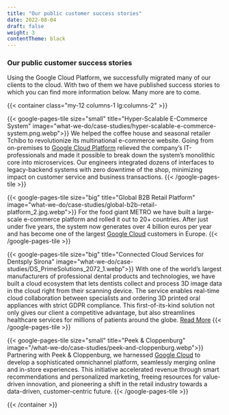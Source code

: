 ```yaml
---
title: "Our public customer success stories"
date: 2022-08-04
draft: false
weight: 3
contentTheme: black
---
```

### Our public customer success stories

Using the Google Cloud Platform, we successfully migrated many of our clients to the cloud. With two of them we have published success stories to which you can find more information below. Many more are to come.

{{< container class="my-12 columns-1 lg:columns-2" >}}

{{< google-pages-tile
size="small"
title="Hyper-Scalable E-Commerce System"
image="what-we-do/case-studies/hyper-scalable-e-commerce-system.png.webp">}}
We helped the coffee house and seasonal retailer Tchibo to revolutionize its multinational e-commerce website. Going from on-premises to [Google Cloud Platform](https://cloud.google.com/customers/tchibo) relieved the company’s IT-professionals and made it possible to break down the system’s monolithic core into microservices. Our engineers integrated dozens of interfaces to legacy-backend systems with zero downtime of the shop, minimizing impact on customer service and business transactions.
{{< /google-pages-tile >}}

{{< google-pages-tile
size="big"
title="Global B2B Retail Platform"
image="what-we-do/case-studies/global-b2b-retail-platform_2.jpg.webp">}}
For the food giant METRO we have built a large-scale e-commerce platform and rolled it out to 20+ countries. After just under five years, the system now generates over 4 billion euros per year and has become one of the largest [Google Cloud](https://cloud.google.com/customers/metro) customers in Europe.
{{< /google-pages-tile >}}

{{< google-pages-tile
size="big"
title="Connected Cloud Services for Dentsply Sirona"
image="what-we-do/case-studies/DS_PrimeSolutions_2072_1.webp">}}
With one of the world’s largest manufacturers of professional dental products and technologies, we have built a cloud ecosystem that lets dentists collect and process 3D image data in the cloud right from their scanning device. The service enables real-time cloud collaboration between specialists and ordering 3D printed oral appliances with strict GDPR compliance. This first-of-its-kind solution not only gives our client a competitive advantage, but also streamlines healthcare services for millions of patients around the globe. [Read More](/downloads/Connecting_Dental_Clinics_to_the_Cloud_Dentsply_Sirona.pdf)
{{< /google-pages-tile >}}

{{< google-pages-tile
size="small"
title="Peek & Cloppenburg"
image="/what-we-do/case-studies/peek-and-cloppenburg.webp">}}
Partnering with Peek & Cloppenburg, we harnessed [Google Cloud](https://cloud.google.com/customers/peek-cloppenburg) to develop a sophisticated omnichannel platform, seamlessly merging online and in-store experiences. This initiative accelerated revenue through smart recommendations and personalized marketing, freeing resources for value-driven innovation, and pioneering a shift in the retail industry towards a data-driven, customer-centric future.
{{< /google-pages-tile >}}

{{< /container >}}
